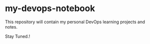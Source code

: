 # my-devops-notebook

This repository will contain my personal DevOps learning projects and notes. 

Stay Tuned.!
